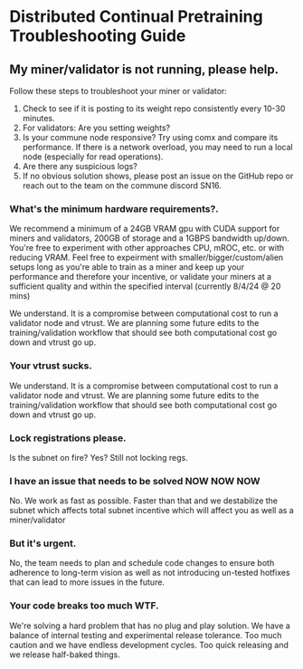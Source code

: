 # Distributed Continual Pretraining Troubleshooting Guide

## My miner/validator is not running, please help.

Follow these steps to troubleshoot your miner or validator:

1. Check to see if it is posting to its weight repo consistently every 10-30 minutes.
2. For validators: Are you setting weights?
3. Is your commune node responsive? Try using comx and compare its performance. If there is a network overload, you may need to run a local node (especially for read operations).
4. Are there any suspicious logs?
5. If no obvious solution shows, please post an issue on the GitHub repo or reach out to the team on the commune discord SN16.


### What's the minimum hardware requirements?.
We recommend a minimum of a 24GB VRAM gpu with CUDA support for miners and validators, 200GB of storage and a 1GBPS bandwidth up/down. You're free to experiment with other approaches CPU, mROC, etc. or with reducing VRAM. Feel free to expeirment with smaller/bigger/custom/alien setups long as you're able to train as a miner and keep up your performance and therefore your incentive, or validate your miners at a sufficient quality and within the specified interval (currently 8/4/24 @ 20 mins)

We understand. It is a compromise between computational cost to run a validator node and vtrust. We are planning some future edits to the training/validation workflow that should see both computational cost go down and vtrust go up.

### Your vtrust sucks.

We understand. It is a compromise between computational cost to run a validator node and vtrust. We are planning some future edits to the training/validation workflow that should see both computational cost go down and vtrust go up.


### Lock registrations please.

Is the subnet on fire? Yes? Still not locking regs.

### I have an issue that needs to be solved NOW NOW NOW

No. We work as fast as possible. Faster than that and we destabilize the subnet which affects total subnet incentive which will affect you as well as a miner/validator

### But it's urgent.

No, the team needs to plan and schedule code changes to ensure both adherence to long-term vision as well as not introducing un-tested hotfixes that can lead to more issues in the future.

### Your code breaks too much WTF.

We're solving a hard problem that has no plug and play solution. We have a balance of internal testing and experimental release tolerance. Too much caution and we have endless development cycles. Too quick releasing and we release half-baked things.

